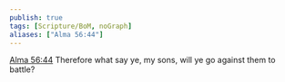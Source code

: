 ```yaml
---
publish: true
tags: [Scripture/BoM, noGraph]
aliases: ["Alma 56:44"]
---
```

[Alma 56:44](https://churchofjesuschrist.org/study/scriptures/bofm/alma/56?lang=eng&id=p44#p44) Therefore what say ye, my sons, will ye go against them to battle?
